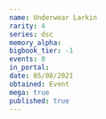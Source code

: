 ```yaml
---
name: Underwear Larkin
rarity: 4
series: dsc
memory_alpha:
bigbook_tier: -1
events: 0
in_portal:
date: 05/08/2021
obtained: Event
mega: true
published: true
---
```



